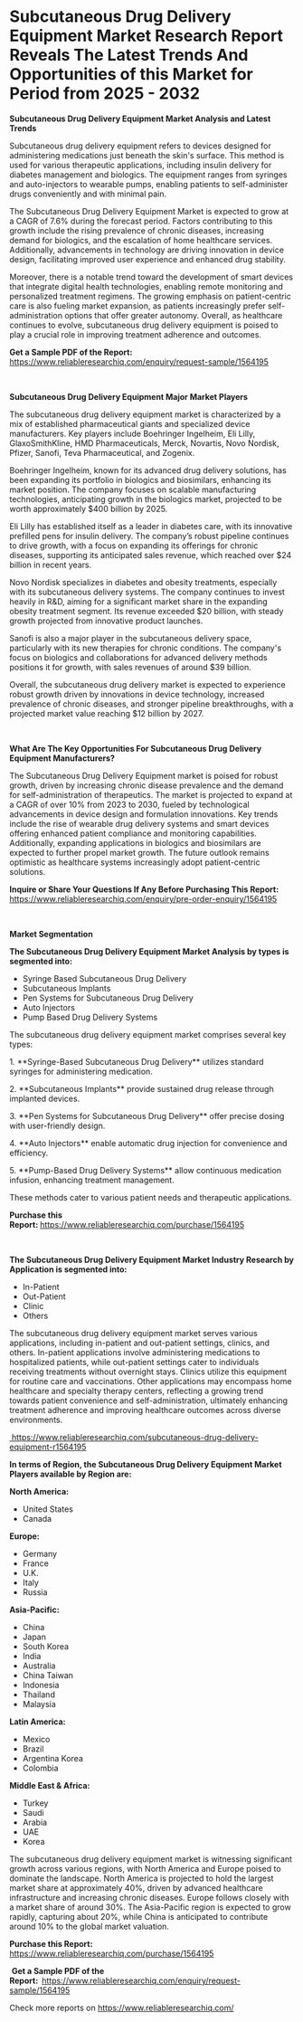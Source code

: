 <p><h1>Subcutaneous Drug Delivery Equipment Market Research Report Reveals The Latest Trends And Opportunities of this Market for Period from 2025 - 2032</h1></p><p><strong>Subcutaneous Drug Delivery Equipment Market Analysis and Latest Trends</strong></p>
<p><p>Subcutaneous drug delivery equipment refers to devices designed for administering medications just beneath the skin's surface. This method is used for various therapeutic applications, including insulin delivery for diabetes management and biologics. The equipment ranges from syringes and auto-injectors to wearable pumps, enabling patients to self-administer drugs conveniently and with minimal pain.</p><p>The Subcutaneous Drug Delivery Equipment Market is expected to grow at a CAGR of 7.6% during the forecast period. Factors contributing to this growth include the rising prevalence of chronic diseases, increasing demand for biologics, and the escalation of home healthcare services. Additionally, advancements in technology are driving innovation in device design, facilitating improved user experience and enhanced drug stability.</p><p>Moreover, there is a notable trend toward the development of smart devices that integrate digital health technologies, enabling remote monitoring and personalized treatment regimens. The growing emphasis on patient-centric care is also fueling market expansion, as patients increasingly prefer self-administration options that offer greater autonomy. Overall, as healthcare continues to evolve, subcutaneous drug delivery equipment is poised to play a crucial role in improving treatment adherence and outcomes.</p></p>
<p><strong>Get a Sample PDF of the Report:&nbsp;</strong> <a href="https://www.reliableresearchiq.com/enquiry/request-sample/1564195?utm_campaign=3079&utm_medium=2&utm_source=Github&utm_content=ia&utm_term=04032025&utm_id=subcutaneous-drug-delivery-equipment">https://www.reliableresearchiq.com/enquiry/request-sample/1564195</a></p>
<p>&nbsp;</p>
<p><strong>Subcutaneous Drug Delivery Equipment Major Market Players</strong></p>
<p><p>The subcutaneous drug delivery equipment market is characterized by a mix of established pharmaceutical giants and specialized device manufacturers. Key players include Boehringer Ingelheim, Eli Lilly, GlaxoSmithKline, HMD Pharmaceuticals, Merck, Novartis, Novo Nordisk, Pfizer, Sanofi, Teva Pharmaceutical, and Zogenix.</p><p>Boehringer Ingelheim, known for its advanced drug delivery solutions, has been expanding its portfolio in biologics and biosimilars, enhancing its market position. The company focuses on scalable manufacturing technologies, anticipating growth in the biologics market, projected to be worth approximately $400 billion by 2025.</p><p>Eli Lilly has established itself as a leader in diabetes care, with its innovative prefilled pens for insulin delivery. The company’s robust pipeline continues to drive growth, with a focus on expanding its offerings for chronic diseases, supporting its anticipated sales revenue, which reached over $24 billion in recent years.</p><p>Novo Nordisk specializes in diabetes and obesity treatments, especially with its subcutaneous delivery systems. The company continues to invest heavily in R&D, aiming for a significant market share in the expanding obesity treatment segment. Its revenue exceeded $20 billion, with steady growth projected from innovative product launches.</p><p>Sanofi is also a major player in the subcutaneous delivery space, particularly with its new therapies for chronic conditions. The company's focus on biologics and collaborations for advanced delivery methods positions it for growth, with sales revenues of around $39 billion.</p><p>Overall, the subcutaneous drug delivery market is expected to experience robust growth driven by innovations in device technology, increased prevalence of chronic diseases, and stronger pipeline breakthroughs, with a projected market value reaching $12 billion by 2027.</p></p>
<p>&nbsp;</p>
<p><strong>What Are The Key Opportunities For Subcutaneous Drug Delivery Equipment Manufacturers?</strong></p>
<p><p>The Subcutaneous Drug Delivery Equipment market is poised for robust growth, driven by increasing chronic disease prevalence and the demand for self-administration of therapeutics. The market is projected to expand at a CAGR of over 10% from 2023 to 2030, fueled by technological advancements in device design and formulation innovations. Key trends include the rise of wearable drug delivery systems and smart devices offering enhanced patient compliance and monitoring capabilities. Additionally, expanding applications in biologics and biosimilars are expected to further propel market growth. The future outlook remains optimistic as healthcare systems increasingly adopt patient-centric solutions.</p></p>
<p><strong>Inquire or Share Your Questions If Any Before Purchasing This Report:</strong> <a href="https://www.reliableresearchiq.com/enquiry/pre-order-enquiry/1564195?utm_campaign=3079&utm_medium=2&utm_source=Github&utm_content=ia&utm_term=04032025&utm_id=subcutaneous-drug-delivery-equipment">https://www.reliableresearchiq.com/enquiry/pre-order-enquiry/1564195</a></p>
<p>&nbsp;</p>
<p><strong>Market Segmentation</strong></p>
<p><strong>The Subcutaneous Drug Delivery Equipment Market Analysis by types is segmented into:</strong></p>
<p><ul><li>Syringe Based Subcutaneous Drug Delivery</li><li>Subcutaneous Implants</li><li>Pen Systems for Subcutaneous Drug Delivery</li><li>Auto Injectors</li><li>Pump Based Drug Delivery Systems</li></ul></p>
<p><p>The subcutaneous drug delivery equipment market comprises several key types: </p><p>1. **Syringe-Based Subcutaneous Drug Delivery** utilizes standard syringes for administering medication.</p><p>2. **Subcutaneous Implants** provide sustained drug release through implanted devices.</p><p>3. **Pen Systems for Subcutaneous Drug Delivery** offer precise dosing with user-friendly design.</p><p>4. **Auto Injectors** enable automatic drug injection for convenience and efficiency.</p><p>5. **Pump-Based Drug Delivery Systems** allow continuous medication infusion, enhancing treatment management. </p><p>These methods cater to various patient needs and therapeutic applications.</p></p>
<p><strong>Purchase this Report:&nbsp;</strong><a href="https://www.reliableresearchiq.com/purchase/1564195?utm_campaign=3079&utm_medium=2&utm_source=Github&utm_content=ia&utm_term=04032025&utm_id=subcutaneous-drug-delivery-equipment">https://www.reliableresearchiq.com/purchase/1564195</a></p>
<p>&nbsp;</p>
<p><strong>The Subcutaneous Drug Delivery Equipment Market Industry Research by Application is segmented into:</strong></p>
<p><ul><li>In-Patient</li><li>Out-Patient</li><li>Clinic</li><li>Others</li></ul></p>
<p><p>The subcutaneous drug delivery equipment market serves various applications, including in-patient and out-patient settings, clinics, and others. In-patient applications involve administering medications to hospitalized patients, while out-patient settings cater to individuals receiving treatments without overnight stays. Clinics utilize this equipment for routine care and vaccinations. Other applications may encompass home healthcare and specialty therapy centers, reflecting a growing trend towards patient convenience and self-administration, ultimately enhancing treatment adherence and improving healthcare outcomes across diverse environments.</p></p>
<p><a href="https://www.reliableresearchiq.com/subcutaneous-drug-delivery-equipment-r1564195?utm_campaign=3079&utm_medium=2&utm_source=Github&utm_content=ia&utm_term=04032025&utm_id=subcutaneous-drug-delivery-equipment">&nbsp;https://www.reliableresearchiq.com/subcutaneous-drug-delivery-equipment-r1564195</a></p>
<p><strong>In terms of Region, the Subcutaneous Drug Delivery Equipment Market Players available by Region are:</strong></p>
<p>
    <p> <strong> North America: </strong>
        <ul>
            <li>United States</li>
            <li>Canada</li>
        </ul>
        </p> 
    <p> <strong> Europe: </strong>
        <ul>
            <li>Germany</li>
            <li>France</li>
            <li>U.K.</li>
            <li>Italy</li>
            <li>Russia</li>
        </ul>
        </p> 
    <p> <strong> Asia-Pacific: </strong>
        <ul>
            <li>China</li>
            <li>Japan</li>
            <li>South Korea</li>
            <li>India</li>
            <li>Australia</li>
            <li>China Taiwan</li>
            <li>Indonesia</li>
            <li>Thailand</li>
            <li>Malaysia</li>
        </ul>
        </p> 
    <p> <strong> Latin America: </strong>
        <ul>
            <li>Mexico</li>
            <li>Brazil</li>
            <li>Argentina Korea</li>
            <li>Colombia</li>
        </ul>
        </p> 
    <p> <strong> Middle East & Africa: </strong>
        <ul>
            <li>Turkey</li>
            <li>Saudi</li>
            <li>Arabia</li>
            <li>UAE</li>
            <li>Korea</li>
        </ul>
    </p>
    </p>
<p><p>The subcutaneous drug delivery equipment market is witnessing significant growth across various regions, with North America and Europe poised to dominate the landscape. North America is projected to hold the largest market share at approximately 40%, driven by advanced healthcare infrastructure and increasing chronic diseases. Europe follows closely with a market share of around 30%. The Asia-Pacific region is expected to grow rapidly, capturing about 20%, while China is anticipated to contribute around 10% to the global market valuation.</p></p>
<p><strong>Purchase this Report: </strong><a href="https://www.reliableresearchiq.com/purchase/1564195?utm_campaign=3079&utm_medium=2&utm_source=Github&utm_content=ia&utm_term=04032025&utm_id=subcutaneous-drug-delivery-equipment">https://www.reliableresearchiq.com/purchase/1564195</a></p>
<p>&nbsp;<strong>Get a Sample PDF of the Report:&nbsp;&nbsp;</strong><a href="https://www.reliableresearchiq.com/enquiry/request-sample/1564195?utm_campaign=3079&utm_medium=2&utm_source=Github&utm_content=ia&utm_term=04032025&utm_id=subcutaneous-drug-delivery-equipment">https://www.reliableresearchiq.com/enquiry/request-sample/1564195</a></p>
<p><strong></strong></p>
<p>Check more reports on <a href="https://www.reliableresearchiq.com/?utm_campaign=3079&utm_medium=2&utm_source=Github&utm_content=ia&utm_term=04032025&utm_id=subcutaneous-drug-delivery-equipment">https://www.reliableresearchiq.com/</a></p>